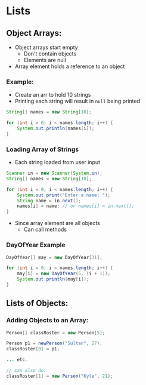 # Lists
## Object Arrays:
* Object arrays start empty
  * Don't contain objects
  * Elements are null
* Array element holds a reference to an object

### Example:
* Create an arr to hold 10 strings
* Printing each string will result in `null` being printed
```java
String[] names = new String[10];

for (int i = 0; i < names.length; i++) {
    System.out.println(names[i]);
}
```
### Loading Array of Strings
* Each string loaded from user input
```java
Scanner in = new Scanner(System.in);
String[] names = new String[10];

for (int i = 0; i < names.length; i++) {
    System.out.print("Enter a name: ");
    String name = in.next();
    names[i] = name; // or names[i] = in.next();
}
```

* Since array element are all objects
  * Can call methods

### DayOfYear Example
```java
DayOfYear[] may = new DayOfYear[31];

for (int i = 0; i < names.length; i++) {
    may[i] = new DayOfYear(5, (i + 1));    
    System.out.println(may[i]);
}
```
## Lists of Objects:
### Adding Objects to an Array:
```java
Person[] classRoster = new Person[5];

Person p1 = newPerson("Sultan", 27);
classRoster[0] = p1;

... etc.

// can also do:
classRoster[1] = new Person("Kyle", 21);
```

